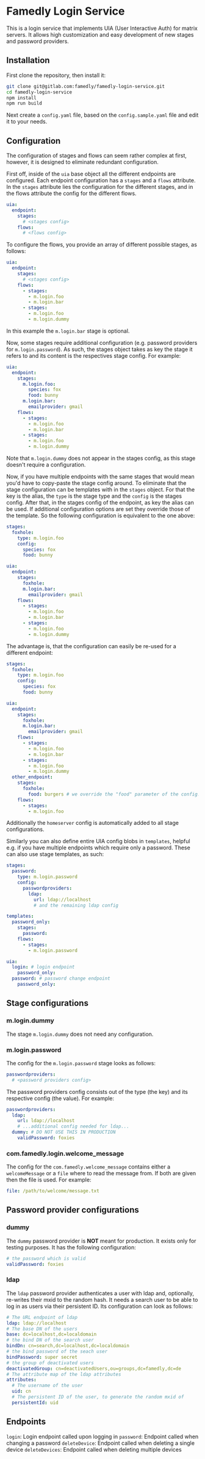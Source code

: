 # Famedly Login Service
This is a login service that implements UIA (User Interactive Auth) for matrix servers. It allows high customization and easy development of new stages and password providers.

## Installation
First clone the repository, then install it:
```bash
git clone git@gitlab.com:famedly/famedly-login-service.git
cd famedly-login-service
npm install
npm run build
```
Next create a `config.yaml` file, based on the `config.sample.yaml` file and edit it to your needs.

## Configuration
The configuration of stages and flows can seem rather complex at first, however, it is designed to eliminate redundant configuration.

First off, inside of the `uia` base object all the different endpoints are configured. Each endpoint configuration has a `stages` and a `flows` attribute. In the `stages` attribute lies the configuration for the different stages, and in the flows attribute the config for the different flows.
```yaml
uia:
  endpoint:
    stages:
      # <stages config>
    flows:
      # <flows config>
```

To configure the flows, you provide an array of different possible stages, as follows:
```yaml
uia:
  endpoint:
    stages:
      # <stages config>
    flows:
      - stages:
        - m.login.foo
        - m.login.bar
      - stages:
        - m.login.foo
        - m.login.dummy
```

In this example the `m.login.bar` stage is optional.

Now, some stages require additional configuration (e.g. password providers for `m.login.password`). As such, the stages object takes as key the stage it refers to and its content is the respectives stage config. For example:
```yaml
uia:
  endpoint:
    stages:
      m.login.foo:
        species: fox
        food: bunny
      m.login.bar:
        emailprovider: gmail
    flows:
      - stages:
        - m.login.foo
        - m.login.bar
      - stages:
        - m.login.foo
        - m.login.dummy
```

Note that `m.login.dummy` does not appear in the stages config, as this stage doesn't require a configuration.

Now, if you have multiple endpoints with the same stages that would mean you'd have to copy-paste the stage config around. To eliminate that the stage configuration can be templates with in the `stages` object. For that the key is the alias, the `type` is the stage type and the `config` is the stages config. After that, in the stages config of the endpoint, as key the alias can be used. If additional configuration options are set they override those of the template. So the following configuration is equivalent to the one above:

```yaml
stages:
  foxhole:
    type: m.login.foo
    config:
      species: fox
      food: bunny

uia:
  endpoint:
    stages:
      foxhole:
      m.login.bar:
        emailprovider: gmail
    flows:
      - stages:
        - m.login.foo
        - m.login.bar
      - stages:
        - m.login.foo
        - m.login.dummy
```

The advantage is, that the configuration can easily be re-used for a different endpoint:
```yaml
stages:
  foxhole:
    type: m.login.foo
    config:
      species: fox
      food: bunny

uia:
  endpoint:
    stages:
      foxhole:
      m.login.bar:
        emailprovider: gmail
    flows:
      - stages:
        - m.login.foo
        - m.login.bar
      - stages:
        - m.login.foo
        - m.login.dummy
  other_endpoint:
    stages:
      foxhole:
        food: burgers # we override the "food" parameter of the config!
    flows:
      - stages:
        - m.login.foo
```

Additionally the `homeserver` config is automatically added to all stage configurations.

Similarly you can also define entire UIA config blobs in `templates`, helpful e.g. if you have multiple
endpoints which require only a password. These can also use stage templates, as such:

```yaml
stages:
  password:
    type: m.login.password
    config:
      passwordproviders:
        ldap:
          url: ldap://localhost
          # and the remaining ldap config

templates:
  password_only:
    stages:
      password:
    flows:
      - stages:
        - m.login.password

uia:
  login: # login endpoint
    password_only:
  password: # password change endpoint
    password_only:
```

## Stage configurations
### m.login.dummy
The stage `m.login.dummy` does not need any configuration.

### m.login.password
The config for the `m.login.password` stage looks as follows:
```yaml
passwordproviders:
  # <password providers config>
```

The password providers config consists out of the type (the key) and its respective config (the value). For example:
```yaml
passwordproviders:
  ldap:
    url: ldap://localhost
    # ...additional config needed for ldap...
  dummy: # DO NOT USE THIS IN PRODUCTION
    validPassword: foxies
```

### com.famedly.login.welcome_message
The config for the `com.famedly.welcome_message` contains either a `welcomeMessage` or a `file` where to read the message from.
If both are given then the file is used. For example:
```yaml
file: /path/to/welcome/message.txt
```

## Password provider configurations
### dummy
The `dummy` password provider is **NOT** meant for production. It exists only for testing purposes. It has the following configuration:
```yaml
# the password which is valid
validPassword: foxies
```

### ldap
The `ldap` password provider authenticates a user with ldap and, optionally, re-writes their mxid to the random hash. It needs a search user to be able to log in as users via their persistent ID. Its configuration can look as follows:
```yaml
# The URL endpoint of ldap
ldap: ldap://localhost
# The base DN of the users
base: dc=localhost,dc=localdomain
# the bind DN of the search user
bindDn: cn=search,dc=localhost,dc=localdomain
# the bind password of the seach user
bindPassword: super secret
# the group of deactivated users
deactivatedGroup: cn=deactivatedUsers,ou=groups,dc=famedly,dc=de
# The attribute map of the ldap attributes
attributes:
  # The username of the user
  uid: cn
  # The persistent ID of the user, to generate the random mxid of
  persistentId: uid
```

## Endpoints
`login`: Login endpoint called upon logging in
`password`: Endpoint called when changing a password
`deleteDevice`: Endpoint called when deleting a single device
`deleteDevices`: Endpoint called when deleting multiple devices

